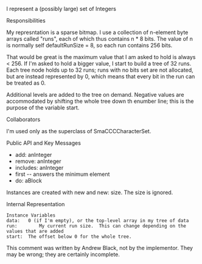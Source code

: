 I represent a (possibly large) set of Integers

Responsibilities

My represntation is a sparse bitmap.  I use a collection of n-element byte arrays called "runs", each of which thus contains n * 8 bits.  The value of n is normally self defaultRunSize = 8, so each run contains 256 bits.

That would be great is the maximum value that I am asked to hold is always < 256.  If I'm asked to hold a bigger value, I start to build a tree of 32 runs.  Each tree node holds up to 32 runs; runs with no bits set are not allocated, but are instead represented by 0, which means that every bit in the run can be treated as 0.

Additional levels are added to the tree on demand.  Negative values are accommodated by shifting the whole tree down th enumber line; this is the purpose of the variable start.

Collaborators

I'm used only as the superclass of SmaCCCCharacterSet.

Public API and Key Messages

- add: anInteger
- remove: anInteger
- includes: anInteger
- first       -- answers the minimum element
- do: aBlock

Instances are created with new and new: size.  The size is ignored.
 
Internal Representation

    Instance Variables
	data:	0 (if I'm empty), or the top-level array in my tree of data
	run:		My current run size.  This can change depending on the values that are added
	start:	The offset below 0 for the whole tree.

This comment was written by Andrew Black, not by the implementor.  They may be wrong; they are certainly incomplete. 
